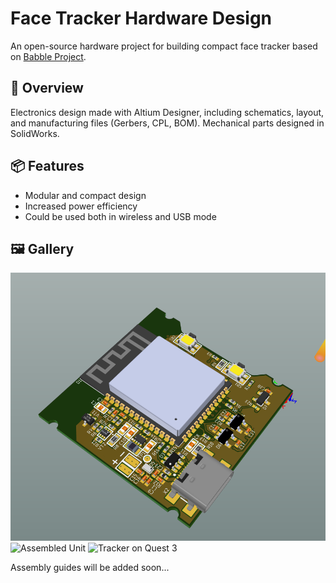 # Face Tracker Hardware Design 

An open-source hardware project for building compact face tracker based on [Babble Project](https://babble.diy/).


## 🔧 Overview

Electronics design made with Altium Designer, including schematics, layout, and manufacturing files (Gerbers, CPL, BOM). Mechanical parts designed in SolidWorks.

## 📦 Features

- Modular and compact design
- Increased power efficiency
- Could be used both in wireless and USB mode

## 🖼️ Gallery

![PCB Back](Images/pcb_back.png)
![Assembled Unit](tracker_front_camera.png)
![Tracker on Quest 3](tracker_on_quest3.png)

Assembly guides will be added soon...

